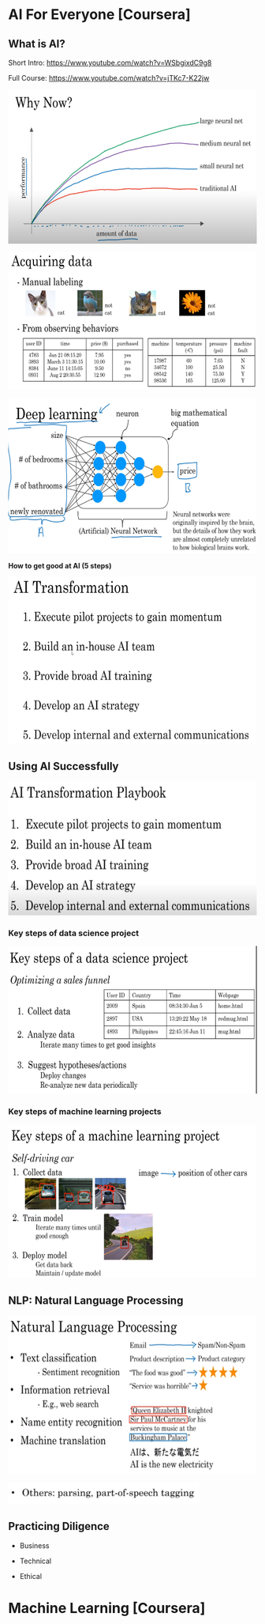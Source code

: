# AI For Everyone \[Coursera\]

## What is AI?

Short Intro: <https://www.youtube.com/watch?v=WSbgixdC9g8>

Full Course: <https://www.youtube.com/watch?v=jTKc7-K22jw>

<img src="./media/image1.png" style="width:6.5in;height:3.26389in"
alt="Chart, line chart Description automatically generated" />

<img src="./media/image2.png" style="width:6.5in;height:2.89583in" />

<img src="./media/image3.png" style="width:6.5in;height:3.26389in"
alt="A diagram of a neural network Description automatically generated with low confidence" />

**How to get good at AI (5 steps)**

<img src="./media/image4.png" style="width:6.5in;height:3.52917in"
alt="A picture containing text, screenshot, font, algebra Description automatically generated" />

## Using AI Successfully

<img src="./media/image5.png" style="width:6.5in;height:2.82708in"
alt="A picture containing text, font, screenshot, white Description automatically generated" />

### Key steps of data science project

<img src="./media/image6.png" style="width:6.5in;height:3.11181in" />

### Key steps of machine learning projects

<img src="./media/image7.png" style="width:6.5in;height:3.25in" />

## NLP: Natural Language Processing

<img src="./media/image8.png" style="width:6.5in;height:3.35694in"
alt="A picture containing text, screenshot, font Description automatically generated" />

<img src="./media/image9.png"
style="width:4.02571in;height:0.44472in" />

## Practicing Diligence

- Business

- Technical

- Ethical

# Machine Learning \[Coursera\]
